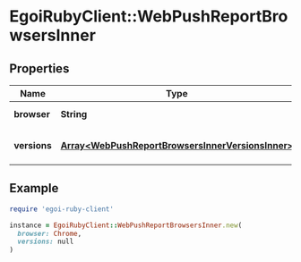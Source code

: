 # EgoiRubyClient::WebPushReportBrowsersInner

## Properties

| Name | Type | Description | Notes |
| ---- | ---- | ----------- | ----- |
| **browser** | **String** | Browser name | [optional] |
| **versions** | [**Array&lt;WebPushReportBrowsersInnerVersionsInner&gt;**](WebPushReportBrowsersInnerVersionsInner.md) | Collection of browser versions | [optional] |

## Example

```ruby
require 'egoi-ruby-client'

instance = EgoiRubyClient::WebPushReportBrowsersInner.new(
  browser: Chrome,
  versions: null
)
```


